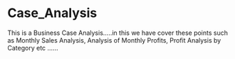 # Case_Analysis
This is a Business Case Analysis.....in this we have cover these points such as Monthly Sales Analysis, Analysis of Monthly Profits, Profit Analysis by Category etc ......
